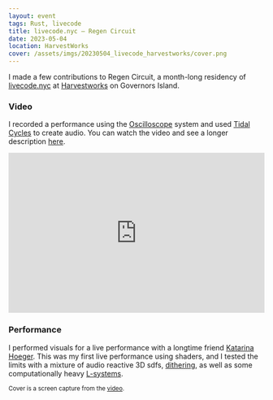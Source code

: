 ```yaml
---
layout: event
tags: Rust, livecode
title: livecode.nyc – Regen Circuit
date: 2023-05-04
location: HarvestWorks
cover: /assets/imgs/20230504_livecode_harvestworks/cover.png
---
```


I made a few contributions to Regen Circuit, a month-long residency of [livecode.nyc](https://livecode.nyc) at [Harvestworks](https://www.harvestworks.org/may-5-audiovisual-performances-by-katarina-hoeger-thisxorthat-and-mylar-caitlin-cawley-and-melody-loveless/) on Governors Island.

### Video

I recorded a performance using the [Oscilloscope](/systems/oscilloscope) system and used [Tidal Cycles](http://tidalcycles.org) to create audio. You can watch the video and see a longer description [here](https://youtu.be/2Mjp14VCK2o).

<iframe width="100%" height="315" src="https://www.youtube.com/embed/2Mjp14VCK2o?si=k0kcLRwxAH-fxUj4" title="YouTube video player" frameborder="0" allow="accelerometer; autoplay; clipboard-write; encrypted-media; gyroscope; picture-in-picture; web-share" allowfullscreen></iframe>

### Performance

I performed visuals for a live performance with a longtime friend [Katarina Hoeger](http://katarinahoeger.com). This was my first live performance using shaders, and I tested the limits with a mixture of audio reactive 3D sdfs, [dithering](/systems/dithering), as well as some computationally heavy [L-systems](/systems/ash).

<small>Cover is a screen capture from the <a href="https://youtu.be/2Mjp14VCK2o">video</a>.</small>